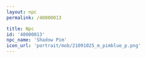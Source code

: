 ```yaml
---
layout: npc
permalink: /40000013

title: Npc
id: '40000013'
npc_name: 'Shadow Pim'
icon_url: 'portrait/mob/21091025_m_pimblue_p.png'
---
```

